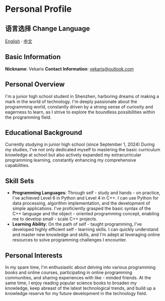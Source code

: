 # Personal Profile

## 语言选择 Change Language
[English]() · [中文](/docs/index.html?file=docs/README/zh-cn.md)

## Basic Information
**Nickname**: Vekaris
**Contact Information**: vekaris@outlook.com

## Personal Overview
I'm a junior high school student in Shenzhen, harboring dreams of making a mark in the world of technology. I'm deeply passionate about the programming world, constantly driven by a strong sense of curiosity and eagerness to learn, as I strive to explore the boundless possibilities within the programming field.

## Educational Background
Currently studying in junior high school (since September 1, 2024)
During my studies, I've not only dedicated myself to mastering the basic curriculum knowledge at school but also actively expanded my extracurricular programming learning, constantly enhancing my comprehensive capabilities.

## Skill Sets
- **Programming Languages**: Through self - study and hands - on practice, I've achieved Level 6 in Python and Level 4 in C++. I can use Python for data processing, algorithm implementation, and the development of simple applications. I've proficiently grasped the basic syntax of the C++ language and the object - oriented programming concept, enabling me to develop small - scale C++ projects.
- **Learning Ability**: On the path of self - taught programming, I've developed highly efficient self - learning skills. I can quickly understand and master new knowledge and skills, and I'm adept at leveraging online resources to solve programming challenges I encounter.

## Personal Interests
In my spare time, I'm enthusiastic about delving into various programming books and online courses, participating in online programming communities, and sharing experiences with like - minded friends. At the same time, I enjoy reading popular science books to broaden my knowledge, keep abreast of the latest technological trends, and build up a knowledge reserve for my future development in the technology field. 